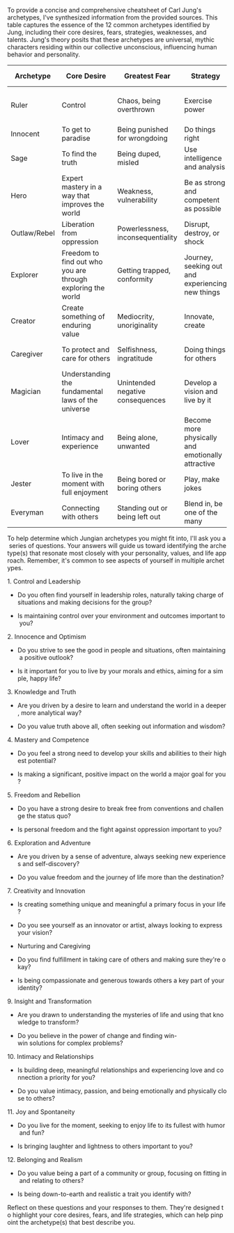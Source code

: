 

To provide a concise and comprehensive cheatsheet of Carl Jung's archetypes, I've synthesized information from the provided sources. This table captures the essence of the 12 common archetypes identified by Jung, including their core desires, fears, strategies, weaknesses, and talents. Jung's theory posits that these archetypes are universal, mythic characters residing within our collective unconscious, influencing human behavior and personality.

| **Archetype** | **Core Desire** | **Greatest Fear** | **Strategy** | **Weakness** | **Talent** | **Also Known As** |
|---------------|-----------------|-------------------|--------------|--------------|------------|-------------------|
| Ruler         | Control         | Chaos, being overthrown | Exercise power | Being authoritarian, unable to delegate | Responsibility, leadership | Boss, leader, king, queen |
| Innocent      | To get to paradise | Being punished for wrongdoing | Do things right | Naivety | Faith and optimism | Utopian, dreamer |
| Sage          | To find the truth | Being duped, misled | Use intelligence and analysis | Over-analyzing | Wisdom, intelligence | Scholar, advisor |
| Hero          | Expert mastery in a way that improves the world | Weakness, vulnerability | Be as strong and competent as possible | Arrogance | Competence, courage | Warrior, rescuer |
| Outlaw/Rebel  | Liberation from oppression | Powerlessness, inconsequentiality | Disrupt, destroy, or shock | Crossing over to the dark side | Radical freedom | Revolutionary, wild spirit |
| Explorer      | Freedom to find out who you are through exploring the world | Getting trapped, conformity | Journey, seeking out and experiencing new things | Aimlessness | Autonomy, ambition | Adventurer, wanderer |
| Creator       | Create something of enduring value | Mediocrity, unoriginality | Innovate, create | Perfectionism, detachment | Creativity, imagination | Artist, inventor |
| Caregiver     | To protect and care for others | Selfishness, ingratitude | Doing things for others | Martyrdom, being exploited | Compassion, generosity | Altruist, parent, helper |
| Magician      | Understanding the fundamental laws of the universe | Unintended negative consequences | Develop a vision and live by it | Becoming manipulative | Finding win-win solutions | Visionary, catalyst |
| Lover         | Intimacy and experience | Being alone, unwanted | Become more physically and emotionally attractive | Losing own identity | Passion, gratitude | Partner, friend, enthusiast |
| Jester        | To live in the moment with full enjoyment | Being bored or boring others | Play, make jokes | Frivolity, wasting time | Joy, lightness | Fool, trickster |
| Everyman      | Connecting with others | Standing out or being left out | Blend in, be one of the many | Losing one's own identity | Realism, empathy | The good old boy, everyman |

To help determine which Jungian archetypes you might fit into, I'll ask you a series of questions. Your answers will guide us toward identifying the archetype(s) that resonate most closely with your personality, values, and life approach. Remember, it's common to see aspects of yourself in multiple archetypes.

1. Control and Leadership

- Do you often find yourself in leadership roles, naturally taking charge of situations and making decisions for the group?

- Is maintaining control over your environment and outcomes important to you?

2. Innocence and Optimism

- Do you strive to see the good in people and situations, often maintaining a positive outlook?

- Is it important for you to live by your morals and ethics, aiming for a simple, happy life?

3. Knowledge and Truth

- Are you driven by a desire to learn and understand the world in a deeper, more analytical way?

- Do you value truth above all, often seeking out information and wisdom?

4. Mastery and Competence

- Do you feel a strong need to develop your skills and abilities to their highest potential?

- Is making a significant, positive impact on the world a major goal for you?

5. Freedom and Rebellion

- Do you have a strong desire to break free from conventions and challenge the status quo?

- Is personal freedom and the fight against oppression important to you?

6. Exploration and Adventure

- Are you driven by a sense of adventure, always seeking new experiences and self-discovery?

- Do you value freedom and the journey of life more than the destination?

7. Creativity and Innovation

- Is creating something unique and meaningful a primary focus in your life?

- Do you see yourself as an innovator or artist, always looking to express your vision?

- Nurturing and Caregiving

- Do you find fulfillment in taking care of others and making sure they're okay?

- Is being compassionate and generous towards others a key part of your identity?

9. Insight and Transformation

- Are you drawn to understanding the mysteries of life and using that knowledge to transform?

- Do you believe in the power of change and finding win-win solutions for complex problems?

10. Intimacy and Relationships

- Is building deep, meaningful relationships and experiencing love and connection a priority for you?

- Do you value intimacy, passion, and being emotionally and physically close to others?

11. Joy and Spontaneity

- Do you live for the moment, seeking to enjoy life to its fullest with humor and fun?

- Is bringing laughter and lightness to others important to you?

12. Belonging and Realism

- Do you value being a part of a community or group, focusing on fitting in and relating to others?

- Is being down-to-earth and realistic a trait you identify with?

Reflect on these questions and your responses to them. They're designed to highlight your core desires, fears, and life strategies, which can help pinpoint the archetype(s) that best describe you.
